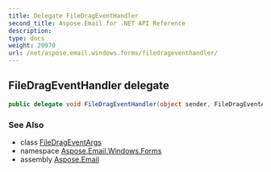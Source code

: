 ```yaml
---
title: Delegate FileDragEventHandler
second_title: Aspose.Email for .NET API Reference
description: 
type: docs
weight: 20970
url: /net/aspose.email.windows.forms/filedrageventhandler/
---
```

## FileDragEventHandler delegate

```csharp
public delegate void FileDragEventHandler(object sender, FileDragEventArgs e);
```

### See Also

* class [FileDragEventArgs](../filedrageventargs/)
* namespace [Aspose.Email.Windows.Forms](../../aspose.email.windows.forms/)
* assembly [Aspose.Email](../../)


